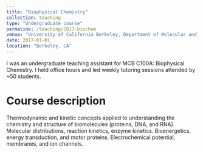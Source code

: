 ```yaml
---
title: "Biophysical Chemistry"
collection: teaching
type: "Undergraduate course"
permalink: /teaching/2017-biochem
venue: "University of California Berkeley, Department of Molecular and Cell Biology"
date: 2017-01-01
location: "Berkeley, CA"
---
```


I was an undergraduate teaching assistant for MCB C100A: Biophysical Chemistry. I held office hours and led weekly tutoring sessions attended by ~50 students.

Course description
======
Thermodynamic and kinetic concepts applied to understanding the chemistry and structure of biomolecules (proteins, DNA, and RNA). Molecular distributions, reaction kinetics, enzyme kinetics. Bioenergetics, energy transduction, and motor proteins. Electrochemical potential, membranes, and ion channels.
